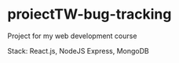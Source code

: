 # proiectTW-bug-tracking

Project for my web development course

Stack: React.js, NodeJS Express, MongoDB
